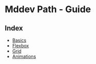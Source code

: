 # Mddev Path - Guide

## Index
- [Basics](basics)
- [Flexbox](flexbox)
- [Grid](grid)
- [Animations](animations)
